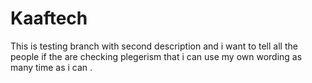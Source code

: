 # Kaaftech
This is testing branch with second description and i want to tell all the people if the are checking plegerism that i can use my own wording as many time as i can .